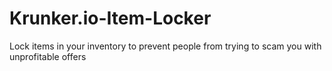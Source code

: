 # Krunker.io-Item-Locker
Lock items in your inventory to prevent people from trying to scam you with unprofitable offers

